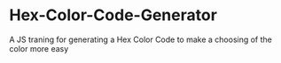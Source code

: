 # Hex-Color-Code-Generator
A JS traning for generating a Hex Color Code to make a choosing of the color more easy
